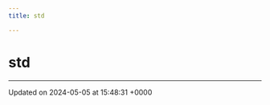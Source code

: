 ```yaml
---
title: std

---
```


# std








-------------------------------

Updated on 2024-05-05 at 15:48:31 +0000
